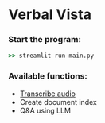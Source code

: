 # Verbal Vista

### Start the program:
```cmd
>> streamlit run main.py
```
  
### Available functions:
  - [Transcribe audio](utils/audio_transcribe.py)
  - Create document index
  - Q&A using LLM